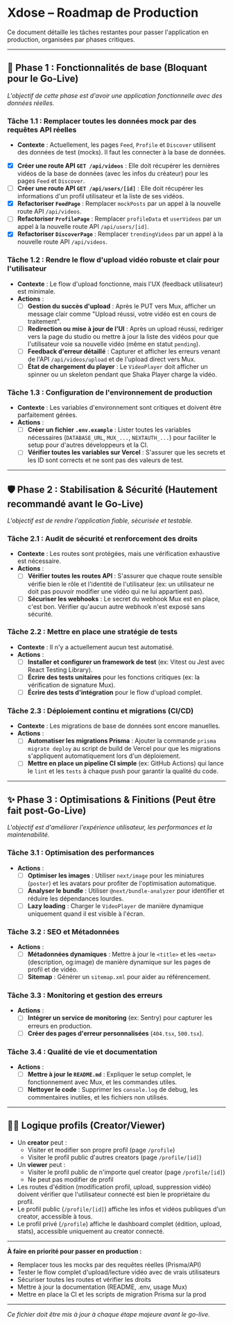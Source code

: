 # Xdose – Roadmap de Production

Ce document détaille les tâches restantes pour passer l'application en production, organisées par phases critiques.

---

## 🚀 Phase 1 : Fonctionnalités de base (Bloquant pour le Go-Live)

*L'objectif de cette phase est d'avoir une application fonctionnelle avec des données réelles.*

### Tâche 1.1 : Remplacer toutes les données mock par des requêtes API réelles
- **Contexte** : Actuellement, les pages `Feed`, `Profile` et `Discover` utilisent des données de test (mocks). Il faut les connecter à la base de données.
- [x] **Créer une route API `GET /api/videos`** : Elle doit récupérer les dernières vidéos de la base de données (avec les infos du créateur) pour les pages `Feed` et `Discover`.
- [ ] **Créer une route API `GET /api/users/[id]`** : Elle doit récupérer les informations d'un profil utilisateur et la liste de ses vidéos.
- [x] **Refactoriser `FeedPage`** : Remplacer `mockPosts` par un appel à la nouvelle route API `/api/videos`.
- [ ] **Refactoriser `ProfilePage`** : Remplacer `profileData` et `userVideos` par un appel à la nouvelle route API `/api/users/[id]`.
- [x] **Refactoriser `DiscoverPage`** : Remplacer `trendingVideos` par un appel à la nouvelle route API `/api/videos`.

### Tâche 1.2 : Rendre le flow d'upload vidéo robuste et clair pour l'utilisateur
- **Contexte** : Le flow d'upload fonctionne, mais l'UX (feedback utilisateur) est minimale.
- **Actions** :
    - [ ] **Gestion du succès d'upload** : Après le PUT vers Mux, afficher un message clair comme "Upload réussi, votre vidéo est en cours de traitement".
    - [ ] **Redirection ou mise à jour de l'UI** : Après un upload réussi, rediriger vers la page du studio ou mettre à jour la liste des vidéos pour que l'utilisateur voie sa nouvelle vidéo (même en statut `pending`).
    - [ ] **Feedback d'erreur détaillé** : Capturer et afficher les erreurs venant de l'API `/api/videos/upload` et de l'upload direct vers Mux.
    - [ ] **État de chargement du player** : Le `VideoPlayer` doit afficher un spinner ou un skeleton pendant que Shaka Player charge la vidéo.

### Tâche 1.3 : Configuration de l'environnement de production
- **Contexte** : Les variables d'environnement sont critiques et doivent être parfaitement gérées.
- **Actions** :
    - [ ] **Créer un fichier `.env.example`** : Lister toutes les variables nécessaires (`DATABASE_URL`, `MUX_...`, `NEXTAUTH_...`) pour faciliter le setup pour d'autres développeurs et la CI.
    - [ ] **Vérifier toutes les variables sur Vercel** : S'assurer que les secrets et les ID sont corrects et ne sont pas des valeurs de test.

---

## 🛡️ Phase 2 : Stabilisation & Sécurité (Hautement recommandé avant le Go-Live)

*L'objectif est de rendre l'application fiable, sécurisée et testable.*

### Tâche 2.1 : Audit de sécurité et renforcement des droits
- **Contexte** : Les routes sont protégées, mais une vérification exhaustive est nécessaire.
- **Actions** :
    - [ ] **Vérifier toutes les routes API** : S'assurer que chaque route sensible vérifie bien le rôle et l'identité de l'utilisateur (ex: un utilisateur ne doit pas pouvoir modifier une vidéo qui ne lui appartient pas).
    - [ ] **Sécuriser les webhooks** : Le secret du webhook Mux est en place, c'est bon. Vérifier qu'aucun autre webhook n'est exposé sans sécurité.

### Tâche 2.2 : Mettre en place une stratégie de tests
- **Contexte** : Il n'y a actuellement aucun test automatisé.
- **Actions** :
    - [ ] **Installer et configurer un framework de test** (ex: Vitest ou Jest avec React Testing Library).
    - [ ] **Écrire des tests unitaires** pour les fonctions critiques (ex: la vérification de signature Mux).
    - [ ] **Écrire des tests d'intégration** pour le flow d'upload complet.

### Tâche 2.3 : Déploiement continu et migrations (CI/CD)
- **Contexte** : Les migrations de base de données sont encore manuelles.
- **Actions** :
    - [ ] **Automatiser les migrations Prisma** : Ajouter la commande `prisma migrate deploy` au script de build de Vercel pour que les migrations s'appliquent automatiquement lors d'un déploiement.
    - [ ] **Mettre en place un pipeline CI simple** (ex: GitHub Actions) qui lance le `lint` et les `tests` à chaque push pour garantir la qualité du code.

---

## ✨ Phase 3 : Optimisations & Finitions (Peut être fait post-Go-Live)

*L'objectif est d'améliorer l'expérience utilisateur, les performances et la maintenabilité.*

### Tâche 3.1 : Optimisation des performances
- **Actions** :
    - [ ] **Optimiser les images** : Utiliser `next/image` pour les miniatures (`poster`) et les avatars pour profiter de l'optimisation automatique.
    - [ ] **Analyser le bundle** : Utiliser `@next/bundle-analyzer` pour identifier et réduire les dépendances lourdes.
    - [ ] **Lazy loading** : Charger le `VideoPlayer` de manière dynamique uniquement quand il est visible à l'écran.

### Tâche 3.2 : SEO et Métadonnées
- **Actions** :
    - [ ] **Métadonnées dynamiques** : Mettre à jour le `<title>` et les `<meta>` (description, og:image) de manière dynamique sur les pages de profil et de vidéo.
    - [ ] **Sitemap** : Générer un `sitemap.xml` pour aider au référencement.

### Tâche 3.3 : Monitoring et gestion des erreurs
- **Actions** :
    - [ ] **Intégrer un service de monitoring** (ex: Sentry) pour capturer les erreurs en production.
    - [ ] **Créer des pages d'erreur personnalisées** (`404.tsx`, `500.tsx`).

### Tâche 3.4 : Qualité de vie et documentation
- **Actions** :
    - [ ] **Mettre à jour le `README.md`** : Expliquer le setup complet, le fonctionnement avec Mux, et les commandes utiles.
    - [ ] **Nettoyer le code** : Supprimer les `console.log` de debug, les commentaires inutiles, et les fichiers non utilisés.

---

## 🧑‍💻 Logique profils (Creator/Viewer)

- Un **creator** peut :
  - Visiter et modifier son propre profil (page `/profile`)
  - Visiter le profil public d'autres creators (page `/profile/[id]`)
- Un **viewer** peut :
  - Visiter le profil public de n'importe quel creator (page `/profile/[id]`)
  - Ne peut pas modifier de profil
- Les routes d'édition (modification profil, upload, suppression vidéo) doivent vérifier que l'utilisateur connecté est bien le propriétaire du profil.
- Le profil public (`/profile/[id]`) affiche les infos et vidéos publiques d'un creator, accessible à tous.
- Le profil privé (`/profile`) affiche le dashboard complet (édition, upload, stats), accessible uniquement au creator connecté.

---

**À faire en priorité pour passer en production :**
- Remplacer tous les mocks par des requêtes réelles (Prisma/API)
- Tester le flow complet d'upload/lecture vidéo avec de vrais utilisateurs
- Sécuriser toutes les routes et vérifier les droits
- Mettre à jour la documentation (README, .env, usage Mux)
- Mettre en place la CI et les scripts de migration Prisma sur la prod

---

*Ce fichier doit être mis à jour à chaque étape majeure avant le go-live.* 